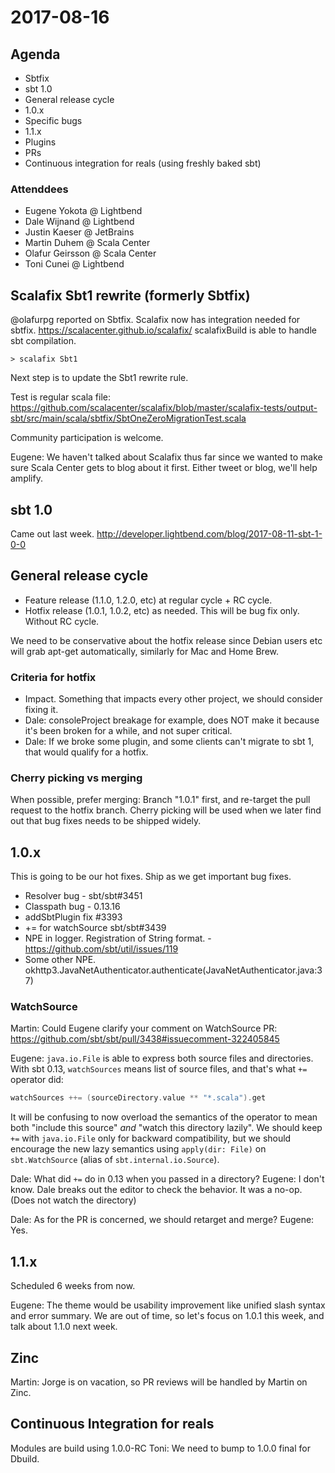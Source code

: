 2017-08-16
==========

Agenda
------

- Sbtfix
- sbt 1.0
- General release cycle
- 1.0.x
- Specific bugs
- 1.1.x
- Plugins 
- PRs
- Continuous integration for reals (using freshly baked sbt)

### Attenddees

- Eugene Yokota @ Lightbend
- Dale Wijnand @ Lightbend
- Justin Kaeser @ JetBrains
- Martin Duhem @ Scala Center
- Olafur Geirsson @ Scala Center
- Toni Cunei @ Lightbend

Scalafix Sbt1 rewrite (formerly Sbtfix)
---------------------------------------

@olafurpg reported on Sbtfix.
Scalafix now has integration needed for sbtfix.
https://scalacenter.github.io/scalafix/
scalafixBuild is able to handle sbt compilation.

    > scalafix Sbt1

Next step is to update the Sbt1 rewrite rule.

Test is regular scala file: <https://github.com/scalacenter/scalafix/blob/master/scalafix-tests/output-sbt/src/main/scala/sbtfix/SbtOneZeroMigrationTest.scala>

Community participation is welcome.

Eugene: We haven't talked about Scalafix thus far since we wanted to make sure Scala Center gets to blog about it first.
Either tweet or blog, we'll help amplify.

sbt 1.0
-------

Came out last week.
<http://developer.lightbend.com/blog/2017-08-11-sbt-1-0-0>

General release cycle
---------------------

- Feature release (1.1.0, 1.2.0, etc) at regular cycle + RC cycle.
- Hotfix release (1.0.1, 1.0.2, etc) as needed. This will be bug fix only. Without RC cycle.

We need to be conservative about the hotfix release since Debian users etc will grab apt-get automatically, similarly for Mac and Home Brew.

### Criteria for hotfix

- Impact. Something that impacts every other project, we should consider fixing it.
- Dale: consoleProject breakage for example, does NOT make it because it's been broken for a while, and not super critical.
- Dale: If we broke some plugin, and some clients can't migrate to sbt 1, that would qualify for a hotfix.

### Cherry picking vs merging

When possible, prefer merging: Branch "1.0.1" first, and re-target the pull request to the hotfix branch. 
Cherry picking will be used when we later find out that bug fixes needs to be shipped widely.

1.0.x
-----

This is going to be our hot fixes. Ship as we get important bug fixes.

- Resolver bug - sbt/sbt#3451
- Classpath bug - 0.13.16
- addSbtPlugin fix  #3393
- += for watchSource sbt/sbt#3439 
- NPE in logger. Registration of String format. - https://github.com/sbt/util/issues/119 
- Some other NPE. okhttp3.JavaNetAuthenticator.authenticate(JavaNetAuthenticator.java:37)


### WatchSource

Martin: Could Eugene clarify your comment on WatchSource PR: https://github.com/sbt/sbt/pull/3438#issuecomment-322405845

Eugene: `java.io.File` is able to express both source files and directories.
With sbt 0.13, `watchSources` means list of source files, and that's what `+=` operator did:

```scala
watchSources ++= (sourceDirectory.value ** "*.scala").get
```

It will be confusing to now overload the semantics of the operator to mean both "include this source" _and_ "watch this directory lazily". We should keep `+=` with `java.io.File` only for backward compatibility, but we should encourage the new lazy semantics using `apply(dir: File)` on `sbt.WatchSource` (alias of `sbt.internal.io.Source`).

Dale: What did `+=` do in 0.13 when you passed in a directory?
Eugene: I don't know.
Dale breaks out the editor to check the behavior. It was a no-op. (Does not watch the directory)

Dale: As for the PR is concerned, we should retarget and merge?
Eugene: Yes.

1.1.x
-----

Scheduled 6 weeks from now.

Eugene: The theme would be usability improvement like unified slash syntax and error summary. We are out of time, so let's focus on 1.0.1 this week, and talk about 1.1.0 next week.


Zinc
----

Martin: Jorge is on vacation, so PR reviews will be handled by Martin on Zinc.

Continuous Integration for reals
--------------------------------

Modules are build using 1.0.0-RC
Toni: We need to bump to 1.0.0 final for Dbuild.
